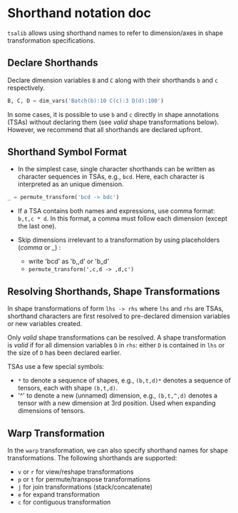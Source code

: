 # Shorthand notation doc

`tsalib` allows using shorthand names to refer to dimension/axes in shape transformation specifications. 

## Declare Shorthands

Declare dimension variables `B` and `C` along with their shorthands `b` and `c` respectively. 

```python
B, C, D = dim_vars('Batch(b):10 C(c):3 D(d):100')
```
In some cases, it is possible to use `b` and `c` directly in shape annotations (TSAs) without declaring them (see *valid* shape transformations below). However, we recommend that all shorthands are declared upfront.


## Shorthand Symbol Format

* In the simplest case, single character shorthands can be written as character sequences in TSAs, e.g., `bcd`. Here, each character is interpreted as an unique dimension.
```python
_ = permute_transform('bcd -> bdc')
```

* If a TSA contains both names and expressions, use comma format: `b,t,c * d`. In this format, a comma must follow each dimension (except the last one).

* Skip dimensions irrelevant to a transformation by using placeholders (*comma* or *_*) : 
    - write 'bcd' as 'b,,d' or 'b_d'
    - ```permute_transform(',c,d -> ,d,c')```

## Resolving Shorthands, Shape Transformations

In shape transformations of form `lhs -> rhs` where `lhs` and `rhs` are TSAs, shorthand characters are first resolved to pre-declared dimension variables or new variables created.

Only *valid* shape transformations can be resolved. A shape transformation is *valid* if for all dimension variables `D` in  `rhs`: either `D` is contained in `lhs` or the size of `D` has been declared earlier.

TSAs use a few special symbols:
- `*` to denote a sequence of shapes, e.g., `(b,t,d)*` denotes a sequence of tensors, each with shape `(b,t,d)`.
- '^' to denote a new (unnamed) dimension, e.g., `(b,t,^,d)` denotes a tensor with a new dimension at 3rd position. Used when expanding dimensions of tensors.


## Warp Transformation

In the `warp` transformation, we can also specify shorthand names for shape transformations. The following shorthands are supported:
- `v`  or `r` for view/reshape transformations
- `p`  or `t` for permute/transpose transformations
- `j` for join transformations (stack/concatenate)
- `e` for expand transformation
- `c` for contiguous transformation



